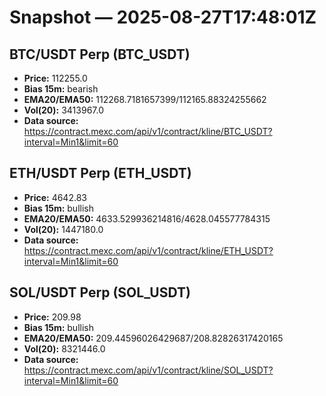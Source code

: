 # Snapshot — 2025-08-27T17:48:01Z

## BTC/USDT Perp (BTC_USDT)
- **Price:** 112255.0
- **Bias 15m:** bearish
- **EMA20/EMA50:** 112268.7181657399/112165.88324255662
- **Vol(20):** 3413967.0
- **Data source:** https://contract.mexc.com/api/v1/contract/kline/BTC_USDT?interval=Min1&limit=60

## ETH/USDT Perp (ETH_USDT)
- **Price:** 4642.83
- **Bias 15m:** bullish
- **EMA20/EMA50:** 4633.529936214816/4628.045577784315
- **Vol(20):** 1447180.0
- **Data source:** https://contract.mexc.com/api/v1/contract/kline/ETH_USDT?interval=Min1&limit=60

## SOL/USDT Perp (SOL_USDT)
- **Price:** 209.98
- **Bias 15m:** bullish
- **EMA20/EMA50:** 209.44596026429687/208.82826317420165
- **Vol(20):** 8321446.0
- **Data source:** https://contract.mexc.com/api/v1/contract/kline/SOL_USDT?interval=Min1&limit=60
